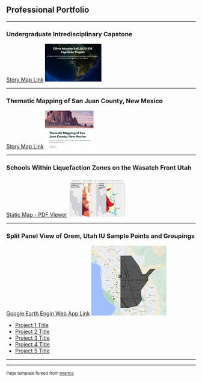 ## Professional Portfolio

---

### Undergraduate Intredisciplinary Capstone 

[Story Map Link](https://arcg.is/0yPLmv)
<img src="images/UGcapstonethumbnail1.jpg?raw=true"/>

---

### Thematic Mapping of San Juan County, New Mexico
[Story Map Link](https://storymaps.arcgis.com/stories/7f2b3fe489474eb2b227fcd240a96c21)
<img src="images/SanJuanThematicThumbnail.jpg?raw=true"/>

---

### Schools Within Liquefaction Zones on the Wasatch Front Utah 
[Static Map - PDF Viewer](/pdf/liquefactionmap3.pdf)
<img src="images/liquefactionthumbnail.jpg?raw=true"/>

---

### Split Panel View of Orem, Utah IU Sample Points and Groupings
[Google Earth Engin Web App Link](https://olmlrpd1.projects.earthengine.app/view/split-panel-orem-siu-points-vs-groups)
<img src="images/GEE2.jpg?raw=true"/>

- [Project 1 Title](http://example.com/)
- [Project 2 Title](http://example.com/)
- [Project 3 Title](http://example.com/)
- [Project 4 Title](http://example.com/)
- [Project 5 Title](http://example.com/)

---




---
<p style="font-size:11px">Page template forked from <a href="https://github.com/evanca/quick-portfolio">evanca</a></p>
<!-- Remove above link if you don't want to attibute -->
